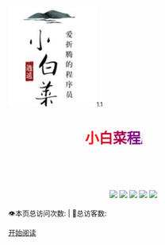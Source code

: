 <!--
 * @Author: 孙浩然
 * @Date: 2020-04-15 22:09:19
 * @LastEditors: 孙浩然
 * @LastEditTime: 2020-06-30 10:06:49
 * @FilePath: \Java-Point\docs\_coverpage.md
 * @博客地址: 个人博客，如果各位客官觉得不错，请点个赞，谢谢。[地址](https://codefool0307.github.io/JavaScholar/#/)
 * 主页的各连接设置效果
 -->


<div class="cover-main">

<img style='max-height:200px;margin-top:80px;' src="tubiao.jpg"><small>1.1</small>


<h1 id="toBeTopJavaer">
<a><span><marquee behavior="slide" width="270"  height="100">
<font color="#FF0000">小</font><font color="#D5002A">白</font><font color="#AB0054">菜</font><font color="#81007E">程</font><font color="#5700A8">序</font><font color="#2D00D2">员</font>
</marquee></span></a></h1>


<div align="center">
    <a href="/docs/authorintroducer.md"> <img src="https://badgen.net/badge/%e4%bd%9c%e8%80%85/shr?icon=github&color=4ab8a1"></a>
    <a href=""> <img src="https://badgen.net/badge/%e7%89%88%e6%9c%ac/v1.0.0?icon=telegram&color=4ab8a1"></a>
    <a href="https://codefool0307.github.io/Java-Point/#/"> <img src="https://badgen.net/badge/%e9%98%85%e8%af%bb/codefool0307?icon=sourcegraph&color=4ab8a1"></a>
    <a href=""> <img src="https://badgen.net/badge/%e8%af%ad%e8%a8%80/Java?icon=rss&color=4ab8a1"></a>
    <a href="https://github.com/codefool0307/Java-Point"> <img src="https://badgen.net/badge/%e7%82%b9%e8%b5%9e/%e5%90%84%e4%bd%8d%e5%a4%a7%e4%bd%ac%e5%a6%82%e6%9e%9c%e8%a7%89%e5%be%97%e5%8f%af%e4%bb%a5%e8%af%b7%e7%82%b9%e4%b8%aa%e8%b5%9e?icon=patreon&color=4ab8a1"></a>
     
</div>
<br>
<span id="busuanzi_container_site_pv" style="display: inline;">
    👁️本页总访问次数:<span id="busuanzi_value_site_pv"></span> 
</span>
<span id="busuanzi_container_site_uv" style="display: inline;"> 
    | 🧑总访客数: <span id="busuanzi_value_site_uv"></span>
</span>

<a href="#/menu">开始阅读</a></p></div><div class="mask"></div></section>
<br>

<!--![](https://media.giphy.com/media/1LAArSrLLApVu/giphy.gif)-->







